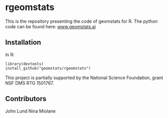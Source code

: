 # rgeomstats
This is the repository presenting the code of geomstats for R.
The python code can be found here: www.geomstats.ai

## Installation

In R:

```
library(devtools)
install_github("geomstats/rgeomstats")
```

This project is partially supported by the National Science Foundation, grant NSF DMS RTG 1501767.

## Contributors
John Lund
Nina Miolane
